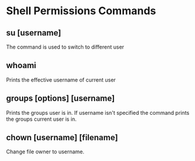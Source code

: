 # Shell Permissions Commands
## su [username]
   The command is used to switch to different user
## whoami
   Prints the effective username of current user
## groups [options] [username]
  Prints the groups user is in. If username isn't specified the command prints the groups current user is in.
## chown [username] [filename]
 Change file owner to username.
